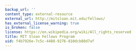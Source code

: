 ```yaml
---
backup_url: ''
content_type: external-resource
external_url: http://mitsloan.mit.edu/fellows/
has_external_license_warning: true
is_broken: false
license: https://en.wikipedia.org/wiki/All_rights_reserved
title: MIT Sloan Fellows Program
uid: f4b7926e-7c5c-4488-9276-810dcb88d7af
---
```

